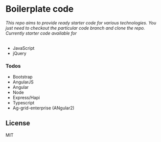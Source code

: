 # Boilerplate code

###### This repo aims to provide ready starter code for various technologies. You just need to checkout the particular code branch and clone the repo. Currently starter code available for 

  * JavaScript 
  * jQuery

### Todos

 - Bootstrap
 - AngularJS
 - Angular
 - Node
 - Express/Hapi
 - Typescript
 - Ag-grid-enterprise (ANgular2)

License
----

MIT

